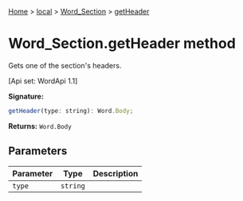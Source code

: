 [Home](./index) &gt; [local](local.md) &gt; [Word\_Section](local.word_section.md) &gt; [getHeader](local.word_section.getheader.md)

# Word\_Section.getHeader method

Gets one of the section's headers. 

 \[Api set: WordApi 1.1\]

**Signature:**
```javascript
getHeader(type: string): Word.Body;
```
**Returns:** `Word.Body`

## Parameters

|  Parameter | Type | Description |
|  --- | --- | --- |
|  `type` | `string` |  |

